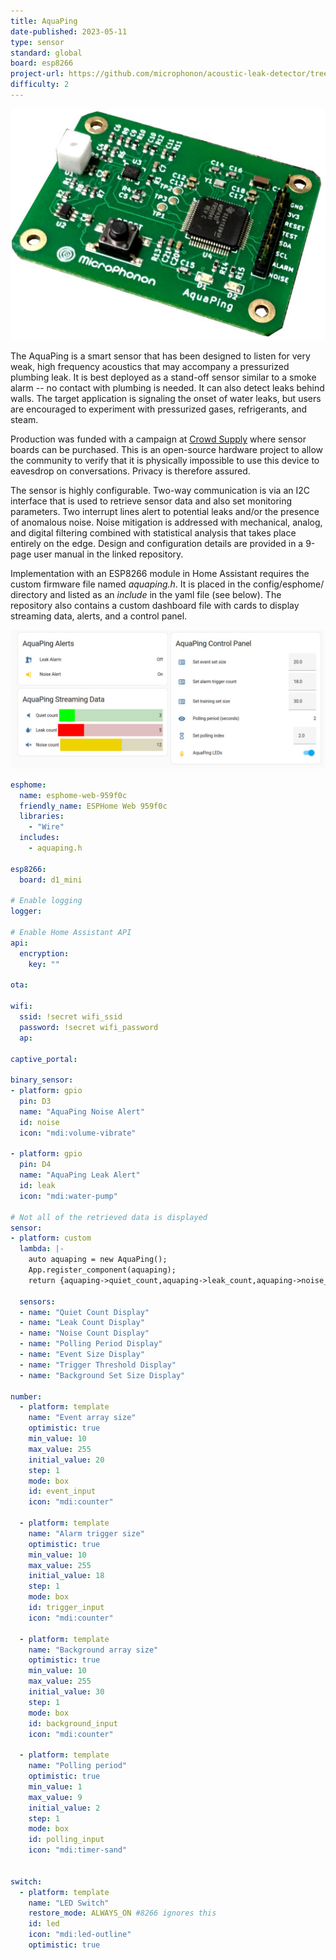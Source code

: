 ```yaml
---
title: AquaPing
date-published: 2023-05-11
type: sensor
standard: global
board: esp8266
project-url: https://github.com/microphonon/acoustic-leak-detector/tree/main/Home_Assistant
difficulty: 2
---
```


![alt text](aquaping7.jpeg "AquaPing acoustic leak sensor board")

The AquaPing is a smart sensor that has been designed to listen for very weak, high frequency acoustics that may accompany a pressurized plumbing leak.  It is best deployed as a stand-off sensor similar to a smoke alarm -- no contact with plumbing is needed. It can also detect leaks behind walls. The target application is signaling the onset of water leaks, but users are encouraged to experiment with pressurized gases, refrigerants, and steam.

Production was funded with a campaign at [Crowd Supply](https://www.crowdsupply.com/microphonon/aquaping) where sensor boards can be purchased. This is an open-source hardware project to allow the community to verify that it is physically impossible to use this device to eavesdrop on conversations. Privacy is therefore assured.

The sensor is highly configurable. Two-way communication is via an I2C interface that is used to retrieve sensor data and also set monitoring parameters. Two interrupt lines alert to potential leaks and/or the presence of anomalous noise. Noise mitigation is addressed with mechanical, analog, and digital filtering combined with statistical analysis that takes place entirely on the edge. Design and configuration details are provided in a 9-page user manual in the linked repository.

Implementation with an ESP8266 module in Home Assistant requires the custom firmware file named *aquaping.h*. It is placed in the config/esphome/ directory and listed as an *include* in the yaml file (see below). The repository also contains a custom dashboard file with cards to display streaming data, alerts, and a control panel.

![alt text](screenshot.jpg "Example AquaPing dashboard screenshot")

```yaml
esphome:
  name: esphome-web-959f0c
  friendly_name: ESPHome Web 959f0c
  libraries:
    - "Wire"
  includes:
    - aquaping.h

esp8266:
  board: d1_mini

# Enable logging
logger:

# Enable Home Assistant API
api:
  encryption:
    key: ""

ota:

wifi:
  ssid: !secret wifi_ssid
  password: !secret wifi_password
  ap:

captive_portal:

binary_sensor:
- platform: gpio
  pin: D3
  name: "AquaPing Noise Alert"
  id: noise
  icon: "mdi:volume-vibrate"

- platform: gpio
  pin: D4
  name: "AquaPing Leak Alert"
  id: leak
  icon: "mdi:water-pump"
  
# Not all of the retrieved data is displayed
sensor:
- platform: custom
  lambda: |-
    auto aquaping = new AquaPing();
    App.register_component(aquaping);
    return {aquaping->quiet_count,aquaping->leak_count,aquaping->noise_count,aquaping->polling_period,aquaping->event_array_size,aquaping->trigger_threshold,aquaping->background_array_size};

  sensors:
  - name: "Quiet Count Display"
  - name: "Leak Count Display"
  - name: "Noise Count Display"
  - name: "Polling Period Display"  
  - name: "Event Size Display"
  - name: "Trigger Threshold Display"
  - name: "Background Set Size Display"

number:
  - platform: template
    name: "Event array size"
    optimistic: true
    min_value: 10
    max_value: 255
    initial_value: 20
    step: 1
    mode: box
    id: event_input
    icon: "mdi:counter"

  - platform: template
    name: "Alarm trigger size"
    optimistic: true
    min_value: 10
    max_value: 255
    initial_value: 18
    step: 1
    mode: box
    id: trigger_input
    icon: "mdi:counter"

  - platform: template
    name: "Background array size"
    optimistic: true
    min_value: 10
    max_value: 255
    initial_value: 30
    step: 1
    mode: box
    id: background_input
    icon: "mdi:counter"

  - platform: template
    name: "Polling period"
    optimistic: true
    min_value: 1
    max_value: 9
    initial_value: 2
    step: 1
    mode: box
    id: polling_input
    icon: "mdi:timer-sand"
  

switch:
  - platform: template
    name: "LED Switch"
    restore_mode: ALWAYS_ON #8266 ignores this
    id: led
    icon: "mdi:led-outline"
    optimistic: true
```
